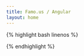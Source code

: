 ```yaml
---
title: Famo.us / Angular
layout: home
---
```


{% highlight bash linenos %}
<fa-app>
  <fa-surface>

  </fa-surface>
</fa-app>
{% endhighlight %}
